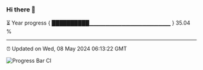 ### Hi there 👋

⏳ Year progress { ██████████▁▁▁▁▁▁▁▁▁▁▁▁▁▁▁▁▁▁▁▁ } 35.04 %

---

⏰ Updated on Wed, 08 May 2024 06:13:22 GMT

![Progress Bar CI](https://github.com/liununu/liununu/workflows/Progress%20Bar%20CI/badge.svg)
